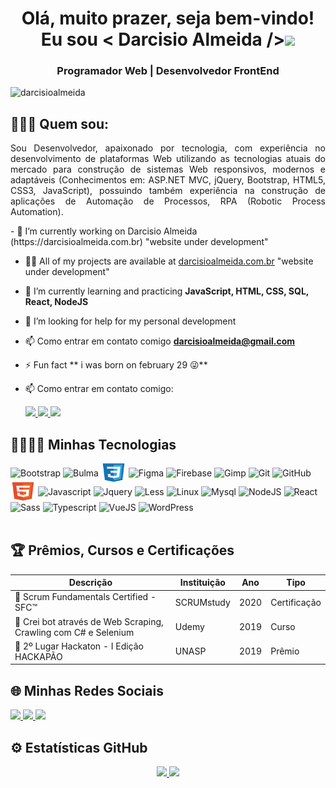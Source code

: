 
<h1 align="center">Olá, muito prazer, seja bem-vindo! Eu sou < Darcisio Almeida /><img src="https://raw.githubusercontent.com/kaueMarques/kaueMarques/master/hi.gif" width="30px"></h1>
<h3 align="center">Programador Web | Desenvolvedor FrontEnd </h3> 
<p align="left"> <img src="https://komarev.com/ghpvc/?username=darcisioalmeida" alt="darcisioalmeida" /> </p>

## 🧑🏽‍💻 Quem sou:
<div>
  <p align="justify">
    Sou Desenvolvedor, apaixonado por tecnologia, com experiência no desenvolvimento de plataformas 
    Web utilizando as tecnologias atuais do mercado para construção de sistemas Web responsivos, 
    modernos e adaptáveis (Conhecimentos em: ASP.NET MVC, jQuery, Bootstrap, HTML5, CSS3, JavaScript), 
    possuindo também experiência na construção de aplicações de Automação de Processos, RPA (Robotic 
    Process Automation).
  </p>
- 🔭 I’m currently working on Darcisio Almeida (https://darcisioalmeida.com.br) "website under development"

- 👨‍💻 All of my projects are available at [darcisioalmeida.com.br](https://darcisioalmeida.com.br) "website under development"

- 🌱 I’m currently learning and practicing **JavaScript, HTML, CSS, SQL, React, NodeJS**

- 🤔 I’m looking for help for my personal development 

- 📫 Como entrar em contato comigo **darcisioalmeida@gmail.com**

- ⚡ Fun fact ** i was born on february 29 😜**

- 📫 Como entrar em contato comigo:
  
  <div>
    <a href="https://www.facebook.com/darcisio.almeida" target="_blank">
      <img src="https://img.shields.io/badge/Gmail-D14836?style=for-the-badge&logo=gmail&logoColor=white">
    </a>
    <a href="https://instagram.com/darcisioalmeida" target="_blank">
      <img src="https://img.shields.io/badge/Telegram-2CA5E0?style=for-the-badge&logo=telegram&logoColor=white">
    </a>
    <a href="https://www.linkedin.com/in/darcisioalmeida" target="_blank">
      <img src="https://img.shields.io/badge/WhatsApp-25D366?style=for-the-badge&logo=whatsapp&logoColor=white">
    </a> 
   </div>
</div>

## 👨🏽‍💻🚀 Minhas Tecnologias  

<div style="display: inline_block">
  <img align="center" title="Bootstrap" alt="Bootstrap" height="30" width="40" src="https://cdn.jsdelivr.net/gh/devicons/devicon/icons/bootstrap/bootstrap-original.svg">
  <img align="center" title="Bulma" alt="Bulma" height="30" width="40" src="https://cdn.jsdelivr.net/gh/devicons/devicon/icons/bulma/bulma-plain.svg">
  <img align="center" title="CSS3" alt="CSS" height="30" width="40" src="https://raw.githubusercontent.com/devicons/devicon/master/icons/css3/css3-original.svg">
  <img align="center" title="Figma" alt="Figma" height="30" width="40" src="https://cdn.jsdelivr.net/gh/devicons/devicon/icons/figma/figma-original.svg">
  <img align="center" title="Firebase" alt="Firebase" height="30" width="40" src="https://cdn.jsdelivr.net/gh/devicons/devicon/icons/firebase/firebase-plain.svg">
  <img align="center" title="Gimp" alt="Gimp" height="30" width="40" src="https://cdn.jsdelivr.net/gh/devicons/devicon/icons/gimp/gimp-original.svg">
  <img align="center" title="Git" alt="Git" height="30" width="40" src="https://cdn.jsdelivr.net/gh/devicons/devicon/icons/git/git-original.svg">
  <img align="center" title="GitHub" alt="GitHub" height="30" width="40" src="https://cdn.jsdelivr.net/gh/devicons/devicon/icons/github/github-original.svg">
  <img align="center" title="HTML5" alt="HTML" height="30" width="40" src="https://raw.githubusercontent.com/devicons/devicon/master/icons/html5/html5-original.svg">
  <img align="center" title="Javascript" alt="Javascript" height="30" width="40" src="https://cdn.jsdelivr.net/gh/devicons/devicon/icons/javascript/javascript-original.svg">
  <img align="center" title="Jquery" alt="Jquery" height="30" width="40" src="https://cdn.jsdelivr.net/gh/devicons/devicon/icons/jquery/jquery-original.svg">
  <img align="center" title="Less" alt="Less" height="30" width="40" src="https://cdn.jsdelivr.net/gh/devicons/devicon/icons/less/less-plain-wordmark.svg">
  <img align="center" title="Linux" alt="Linux" height="30" width="40" src="https://cdn.jsdelivr.net/gh/devicons/devicon/icons/linux/linux-original.svg">
  <img align="center" title="Mysql" alt="Mysql" height="30" width="40" src="https://cdn.jsdelivr.net/gh/devicons/devicon/icons/mysql/mysql-original.svg">
  <img align="center" title="NodeJS" alt="NodeJS" height="30" width="40" src="https://cdn.jsdelivr.net/gh/devicons/devicon/icons/nodejs/nodejs-original.svg">
  <img align="center" title="React" alt="React" height="30" width="40" src="https://cdn.jsdelivr.net/gh/devicons/devicon/icons/react/react-original.svg">
  <img align="center" title="Sass" alt="Sass" height="30" width="40" src="https://cdn.jsdelivr.net/gh/devicons/devicon/icons/sass/sass-original.svg">
  <img align="center" title="Typescript" alt="Typescript" height="30" width="40" src="https://cdn.jsdelivr.net/gh/devicons/devicon/icons/typescript/typescript-original.svg">
  <img align="center" title="VueJS" alt="VueJS" height="30" width="40" src="https://cdn.jsdelivr.net/gh/devicons/devicon/icons/vuejs/vuejs-original.svg">
  <img align="center" title="WordPress" alt="WordPress" height="30" width="40" src="https://cdn.jsdelivr.net/gh/devicons/devicon/icons/wordpress/wordpress-original.svg" />
</div><br>

## 🏆 Prêmios, Cursos e Certificações

Descrição   | Instituição   | Ano | Tipo
--------- | --------- | ------ | ------
🏅 Scrum Fundamentals Certified - SFC™ | SCRUMstudy | 2020 | Certificação
🏅 Crei bot através de Web Scraping, Crawling com C# e Selenium | Udemy | 2019 | Curso
🏅 2º Lugar Hackaton - I Edição HACKAPÃO | UNASP | 2019 | Prêmio

## 🌐 Minhas Redes Sociais

<div> 
  <a href="https://www.facebook.com/darcisio.almeida" target="_blank">
    <img src="https://img.shields.io/badge/Facebook-1877F2?style=for-the-badge&logo=facebook&logoColor=white" target="_blank">
  </a>
  <a href="https://instagram.com/darcisioalmeida" target="_blank">
    <img src="https://img.shields.io/badge/-Instagram-%23E4405F?style=for-the-badge&logo=instagram&logoColor=white">
  </a>
  <a href="https://www.linkedin.com/in/darcisioalmeida" target="_blank">
    <img src="https://img.shields.io/badge/-LinkedIn-%230077B5?style=for-the-badge&logo=linkedin&logoColor=white">
  </a> 
</div>


## ⚙️ Estatísticas GitHub

<div align="center">
  <a href="https://github.com/darcisioalmeida">
  <img height="170em" src="https://github-readme-stats.vercel.app/api?username=darcisioalmeida&show_icons=true&theme=dark&include_all_commits=true&count_private=true">
  <img height="170em" src="https://github-readme-stats.vercel.app/api/top-langs/?username=darcisioalmeida&layout=compact&langs_count=7&theme=dark">
</div>
  


<!--
**DarcisioAlmeida/darcisioalmeida** is a ✨ _special_ ✨ repository because its `README.md` (this file) appears on your GitHub profile.

Here are some ideas to get you started:

- 🔭 I’m currently working on ...
- 🌱 I’m currently learning ...
- 👯 I’m looking to collaborate on ...
- 🤔 I’m looking for help with ...
- 💬 Ask me about ...
- 📫 How to reach me: ...
- 😄 Pronouns: ...
- ⚡ Fun fact: ...
-->
